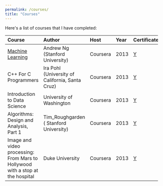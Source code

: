 ```yaml
---
permalink: /courses/
title: "Courses"
---
```


Here's a list of courses that I have completed:

|Course        | Author         | Host    | Year | Certificate |
|:-------------|:---------------|:--------|:-----|:---|
|[Machine Learning](https://github.com/kaushikacharya/ml_class_coursera)|Andrew Ng (Stanford University)|Coursera|2013|[Y](/assets/certificates/Coursera_Certificate_Machine_Learning.pdf)|
|C++ For C Programmers|Ira Pohl (University of California, Santa Cruz)|Coursera|2013|[Y](/assets/certificates/Coursera_Certificate_C%2B%2B_For_C_Programmers.pdf)|
|Introduction to Data Science|University of Washington|Coursera|2013|[Y](/assets/certificates/Coursera_Certificate_Introduction_to_Data_Science.pdf)|
|Algorithms: Design and Analysis, Part 1|Tim_Roughgarden ( Stanford University)|Coursera|2013|[Y](/assets/certificates/Coursera_Certificate_Algorithms_Design_and_Analysis_Part_1.pdf)|
|Image and video processing: From Mars to Hollywood with a stop at the hospital|Duke University|Coursera|2013|[Y](/assets/certificates/Coursera_Certificate_Image_and_video_processing_From_Mars_to_Hollywood_with_a_stop_at_the_hospital.pdf)
